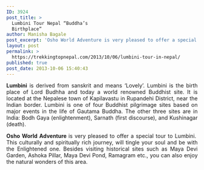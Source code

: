 ```yaml
---
ID: 3924
post_title: >
  Lumbini Tour Nepal “Buddha’s
  Birthplace”
author: Manisha Bagale
post_excerpt: 'Osho World Adventure is very pleased to offer a special tour to Lumbini, the birthplace of Gautama Buddha.  This culturally and spiritually rich adventure, departing from Kathmandu, will tingle your soul as you walk where the young prince Siddhartha walked on his path to Enlightenment.'
layout: post
permalink: >
  https://trekkingtopnepal.com/2013/10/06/lumbini-tour-in-nepal/
published: true
post_date: 2013-10-06 15:40:43
---
```

<p style="text-align: justify;"><strong>Lumbini</strong> is derived from sanskrit and means ‘Lovely’. Lumbini is the birth place of Lord Budhha and today a world renowned Buddhist site. It is located at the Nepalese town of Kapilavastu in Rupandehi District, near the Indian border. Lumbini is one of four Buddhist pilgrimage sites based on major events in the life of Gautama Buddha. The other three sites are in India: Bodh Gaya (enlightenment), Sarnath (first discourse), and Kushinagar (death).</p>
<p style="text-align: justify;"><strong>Osho World Adventure </strong>is very pleased to offer a special tour to Lumbini.  This culturally and spiritually rich journey, will tingle your soul and be with the Enlightened one. Besides visiting historical sites such as Maya Devi Garden, Ashoka Pillar, Maya Devi Pond, Ramagram etc., you can also enjoy the natural wonders of this area.</p>